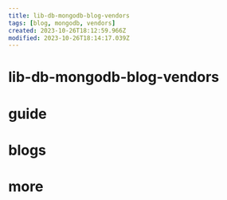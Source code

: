 ```yaml
---
title: lib-db-mongodb-blog-vendors
tags: [blog, mongodb, vendors]
created: 2023-10-26T18:12:59.966Z
modified: 2023-10-26T18:14:17.039Z
---
```


# lib-db-mongodb-blog-vendors

# guide

# blogs

# more
